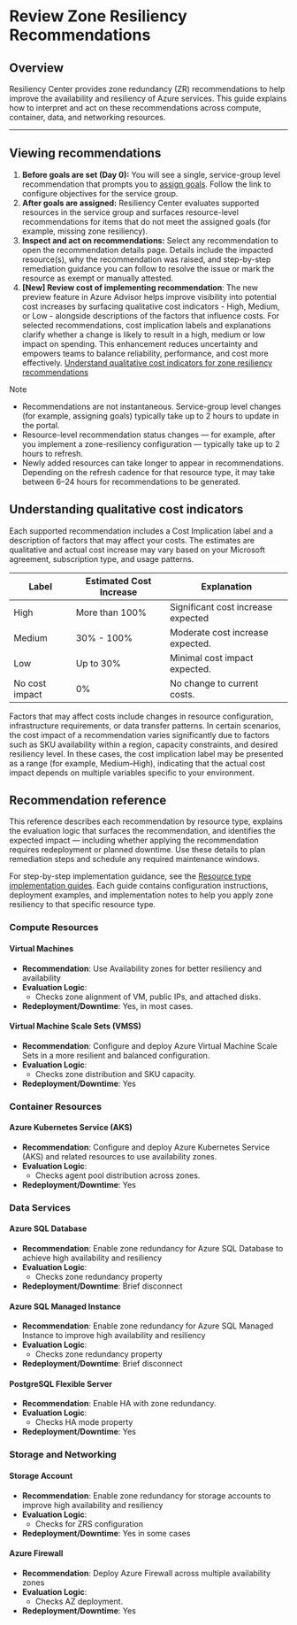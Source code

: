 # Review Zone Resiliency Recommendations

## Overview

Resiliency Center provides zone redundancy (ZR) recommendations to help improve the availability and resiliency of Azure services. This guide explains how to interpret and act on these recommendations across compute, container, data, and networking resources.

---

## Viewing recommendations

1. **Before goals are set (Day 0):** You will see a single, service-group level recommendation that prompts you to [assign goals](AssignGoals.md). Follow the link to configure objectives for the service group.
2. **After goals are assigned:** Resiliency Center evaluates supported resources in the service group and surfaces resource-level recommendations for items that do not meet the assigned goals (for example, missing zone resiliency).
3. **Inspect and act on recommendations:** Select any recommendation to open the recommendation details page. Details include the impacted resource(s), why the recommendation was raised, and step-by-step remediation guidance you can follow to resolve the issue or mark the resource as exempt or manually attested.
4. **[New] Review cost of implementing recommendation**: The new preview feature in Azure Advisor helps improve visibility into potential cost increases by surfacing qualitative cost indicators - High, Medium, or Low - alongside descriptions of the factors that influence costs. For selected recommendations, cost implication labels and explanations clarify whether a change is likely to result in a high, medium or low impact on spending. This enhancement reduces uncertainty and empowers teams to balance reliability, performance, and cost more effectively. [Understand qualitative cost indicators for zone resiliency recommendations](#understanding-qualitative-cost-indicators) 

> [!NOTE]
>
> - Recommendations are not instantaneous. Service-group level changes (for example, assigning goals) typically take up to 2 hours to update in the portal.
> - Resource-level recommendation status changes — for example, after you implement a zone-resiliency configuration — typically take up to 2 hours to refresh.
> - Newly added resources can take longer to appear in recommendations. Depending on the refresh cadence for that resource type, it may take between 6–24 hours for recommendations to be generated.

## Understanding qualitative cost indicators

Each supported recommendation includes a Cost Implication label and a description of factors that may affect your costs. The estimates are qualitative and actual cost increase may vary based on your Microsoft agreement, subscription type, and usage patterns. 


| Label | Estimated Cost Increase | Explanation | 
|-------|-------------------------|-------------|
| High | More than 100% | Significant cost increase expected |
| Medium | 30% - 100% | Moderate cost increase expected.| 
| Low    | Up to 30%  | Minimal cost impact expected.  |
| No cost impact  | 0%  | No change to current costs. |

Factors that may affect costs include changes in resource configuration, infrastructure requirements, or data transfer patterns. In certain scenarios, the cost impact of a recommendation varies significantly due to factors such as SKU availability within a region, capacity constraints, and desired resiliency level. In these cases, the cost implication label may be presented as a range (for example, Medium–High), indicating that the actual cost impact depends on multiple variables specific to your environment. 

## Recommendation reference

This reference describes each recommendation by resource type, explains the evaluation logic that surfaces the recommendation, and identifies the expected impact — including whether applying the recommendation requires redeployment or planned downtime. Use these details to plan remediation steps and schedule any required maintenance windows.

For step-by-step implementation guidance, see the [Resource type implementation guides](./ResourceTypes). Each guide contains configuration instructions, deployment examples, and implementation notes to help you apply zone resiliency to that specific resource type.

### Compute Resources

#### Virtual Machines

- **Recommendation**: Use Availability zones for better resiliency and availability
- **Evaluation Logic**:
  - Checks zone alignment of VM, public IPs, and attached disks.
- **Redeployment/Downtime**: Yes, in most cases.

#### Virtual Machine Scale Sets (VMSS)

- **Recommendation**: Configure and deploy Azure Virtual Machine Scale Sets in a more resilient and balanced configuration.
- **Evaluation Logic**:
  - Checks zone distribution and SKU capacity.
- **Redeployment/Downtime**: Yes

### Container Resources

#### Azure Kubernetes Service (AKS)

- **Recommendation**: Configure and deploy Azure Kubernetes Service (AKS) and related resources to use availability zones.
- **Evaluation Logic**:
  - Checks agent pool distribution across zones.
- **Redeployment/Downtime**: Yes

### Data Services

#### Azure SQL Database

- **Recommendation**: Enable zone redundancy for Azure SQL Database to achieve high availability and resiliency
- **Evaluation Logic**:
  - Checks zone redundancy property
- **Redeployment/Downtime**: Brief disconnect

#### Azure SQL Managed Instance

- **Recommendation**: Enable zone redundancy for Azure SQL Managed Instance to improve high availability and resiliency
- **Evaluation Logic**:
  - Checks zone redundancy property
- **Redeployment/Downtime**: Brief disconnect

#### PostgreSQL Flexible Server

- **Recommendation**: Enable HA with zone redundancy.
- **Evaluation Logic**:
  - Checks HA mode property
- **Redeployment/Downtime**: Yes

### Storage and Networking

#### Storage Account

- **Recommendation**: Enable zone redundancy for storage accounts to improve high availability and resiliency
- **Evaluation Logic**:
  - Checks for ZRS configuration
- **Redeployment/Downtime**: Yes in some cases

#### Azure Firewall

- **Recommendation**: Deploy Azure Firewall across multiple availability zones
- **Evaluation Logic**:
  - Checks AZ deployment.
- **Redeployment/Downtime**: Yes